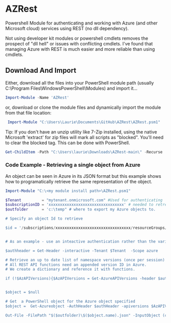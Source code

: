 # AZRest

Powershell Module for authenticating and working with Azure (and other Microsoft cloud) services using REST (no dll dependency).

Not using developer kit modules or powershell cmdlets removes the prospect of "dll hell" or issues with conflicting cmdlets.  I've found that managing Azure with REST is much easier and more reliable than using cmdlets.

## Download And Import

Either, download all the files into your PowerShell module path (usually C:\Program Files\WindowsPowerShell\Modules) and import it...

```powershell
Import-Module -Name 'AZRest'
```

or, download or clone the module files and dynamically import the module from that file location:

```powershell
 Import-Module "C:\Users\Laurie\Documents\GitHub\AZRest\AZRest.psm1" 
```

Tip: If you don't have an unzip utility like 7-Zip installed, using the native Microsoft 'extract' for zip files will mark all scripts as "blocked".  You'll need to clear the blocked tag.  This can be done with PowerShell.

```powershell
Get-ChildItem -Path "C:\Users\laurie\Downloads\AZRest-main\" -Recurse | unblock-file -confirm
```

### Code Example - Retrieving a single object from Azure

An object can be seen in Azure in its JSON format but this example shows how to programatically retrieve the same representation of the object.

```powershell
Import-Module "C:\<my module install path>\AZRest.psm1"

$Tenant         = "mytenant.onmicrosoft.com" #Used for authenticating
$subscriptionID = 'xxxxxxxxxxxxxxxxxxxxxxxxxxxxxxxxx' # needed to retreive the current list of API versions
$outfolder      = 'c:\temp" # where to export my Azure objects to. 

# Specify an object Id to retrieve

$id = '/subscriptions/xxxxxxxxxxxxxxxxxxxxxxxxxxxxxxxxx/resourceGroups/xxxxxxxxxxxxxxxx/providers/Microsoft.Insights/dataCollectionRules/my-datacollection-rule'


# As an example - use an inteactive authentication rather than the various Service Account options

$authheader = Get-Header -interactive -Tenant $Tenant  -Scope azure 

# Retrieve an up to date list of namespace versions (once per session)
# All REST API functions need an appended version ID in Azure.
# We create a dictionary and reference it with functions.

if (!$AzAPIVersions){$AzAPIVersions = Get-AzureAPIVersions -header $authHeader -SubscriptionID $subscriptionID}


$object = $null

# Get  a PowerShell object for the Azure object specified
$object =  Get-Azureobject -AuthHeader $authHeader -apiversions $AzAPIVersions -id $id

Out-File -FilePath "$($outfolder)\$($object.name).json" -InputObject (convertto-json -InputObject $object -Depth 10) -Force 
```
